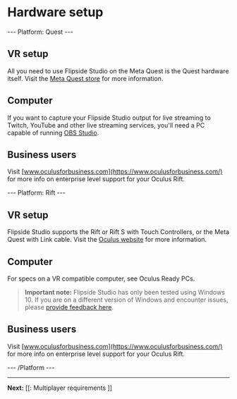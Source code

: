 # Hardware setup

--- Platform: Quest ---

## VR setup

All you need to use Flipside Studio on the Meta Quest is the Quest hardware itself. Visit the [Meta Quest store](#) for more information.

## Computer

If you want to capture your Flipside Studio output for live streaming to Twitch, YouTube and other live streaming services, you'll need a PC capable of running [OBS Studio](https://obsproject.com/download).

## Business users

Visit [www.oculusforbusiness.com](https://www.oculusforbusiness.com/) for more info on enterprise level support for your Oculus Rift.

--- Platform: Rift ---

## VR setup

Flipside Studio supports the Rift or Rift S with Touch Controllers, or the Meta Quest with Link cable. Visit the [Oculus website](https://www.oculus.com/) for more information.

## Computer

For specs on a VR compatible computer, see Oculus Ready PCs.

> **Important note:** Flipside Studio has only been tested using Windows 10. If you are on a different version of Windows and encounter issues, please [provide feedback here](https://www.flipsidexr.com/community).

## Business users

Visit [www.oculusforbusiness.com](https://www.oculusforbusiness.com/) for more info on enterprise level support for your Oculus Rift.

<!-- --- Platform: SteamVR ---

## VR setup

Flipside Studio runs on any SteamVR-compatible headset such as the Valve Index or HTC Vive. Visit the [Valve Index](https://www.valvesoftware.com/en/index/headset) or [HTC Vive](https://www.vive.com/) websites for more information.

## Computer

For specs on a VR compatible computer, see [Vive Ready PCs](https://www.vive.com/ready/).

> **Important note:** Flipside Studio has only been tested using Windows 10. If you are on a different version of Windows and encounter issues, please [provide feedback here](https://www.flipsidexr.com/community).

## Business users

Visit [www.vive.com/us/enterprise](https://www.vive.com/us/enterprise/) for more info on enterprise level support for your HTC Vive. -->

--- /Platform ---

---

**Next:** [[: Multiplayer requirements ]]
